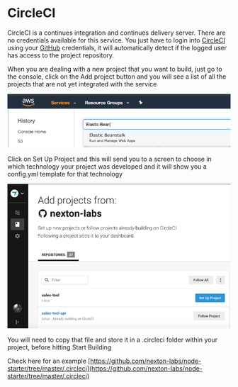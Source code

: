 # CircleCI

CircleCI is a continues integration and continues delivery server. There are no credentials available for this service. You just have to login into [CircleCI](https://circleci.com/) using your [GitHub](https://github.com) credentials, it will automatically detect if the logged user has access to the project repository.

When you are dealing with a new project that you want to build, just go to the console, click on the Add project button and you will see a list of all the projects that are not yet integrated with the service

![](../../.gitbook/assets/image%20%2810%29.png)

Click on Set Up Project and this will send you to a screen to choose in which technology your project was developed and it will show you a config.yml template for that technology

![](../../.gitbook/assets/image%20%284%29.png)

You will need to copy that file and store it in a .circleci folder within your project, before hitting Start Building

Check here for an example [https://github.com/nexton-labs/node-starter/tree/master/.circleci](https://github.com/nexton-labs/node-starter/tree/master/.circleci)

